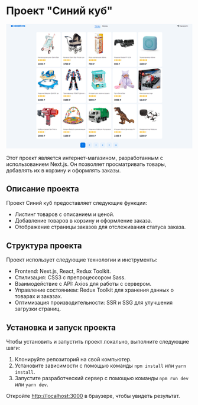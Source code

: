 # Проект "Синий куб"

![Пример интерфейса проекта Синий куб](./public/screen.png)

Этот проект является интернет-магазином, разработанным с использованием Next.js. Он позволяет просматривать товары, добавлять их в корзину и оформлять заказы.

## Описание проекта

Проект Синий куб предоставляет следующие функции:

- Листинг товаров с описанием и ценой.
- Добавление товаров в корзину и оформление заказа.
- Отображение страницы заказов для отслеживания статуса заказа.

## Структура проекта

Проект использует следующие технологии и инструменты:

- Frontend: Next.js, React, Redux Toolkit.
- Стилизация: CSS3 с препроцессором Sass.
- Взаимодействие с API: Axios для работы с сервером.
- Управление состоянием: Redux Toolkit для хранения данных о товарах и заказах.
- Оптимизация производительности: SSR и SSG для улучшения загрузки страниц.

## Установка и запуск проекта

Чтобы установить и запустить проект локально, выполните следующие шаги:

1. Клонируйте репозиторий на свой компьютер.
2. Установите зависимости с помощью команды `npm install` или `yarn install`.
3. Запустите разработческий сервер с помощью команды `npm run dev` или `yarn dev`.

Откройте [http://localhost:3000](http://localhost:3000) в браузере, чтобы увидеть результат.

